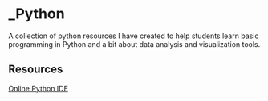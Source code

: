 # _Python

A collection of python resources I have created to help students learn basic programming in Python and a bit about data analysis and visualization tools.

## Resources
[Online Python IDE](https://www.online-python.com/)
